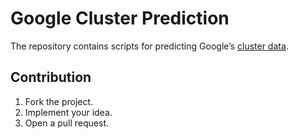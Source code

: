 # Google Cluster Prediction

The repository contains scripts for predicting Google’s [cluster data][data].

## Contribution

1. Fork the project.
2. Implement your idea.
3. Open a pull request.

[data]: https://github.com/google/cluster-data
